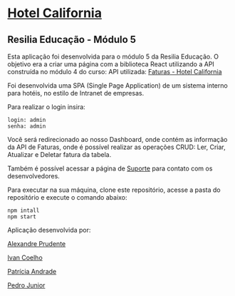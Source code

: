 # [Hotel California](https://ivancda.github.io/resilia_projeto_mod5/) 
## Resilia Educação - Módulo 5

Esta aplicação foi desenvolvida para o módulo 5 da Resilia Educação. 
O objetivo era a criar uma página com a biblioteca React utilizando a API construída no módulo 4 do curso:
API utilizada: [Faturas - Hotel California](https://faturas-hotel-api.herokuapp.com/faturas)

Foi desenvolvida uma SPA (Single Page Application) de um sistema interno para hotéis, no estilo de Intranet de empresas. 

Para realizar o login insira:

    login: admin
    senha: admin

Você será redirecionado ao nosso Dashboard, onde contém as informação da API de Faturas, onde é possível realizar as operações CRUD: 
Ler, Criar, Atualizar e Deletar fatura da tabela. 

Também é possível acessar a página de [Suporte](https://ivancda.github.io/resilia_projeto_mod5/suporte) para contato com os desenvolvedores. 

Para executar na sua máquina, clone este repositório, acesse a pasta do repositório e execute o comando abaixo:

    npm intall
    npm start
 
 
 Aplicação desenvolvida por: 
 
 [Alexandre Prudente](https://github.com/AlexPNO)
 
 [Ivan Coelho](https://github.com/ivancda)
 
 [Patrícia Andrade](https://github.com/patandrade09)
 
 [Pedro Junior](https://github.com/Pedro-jds)

